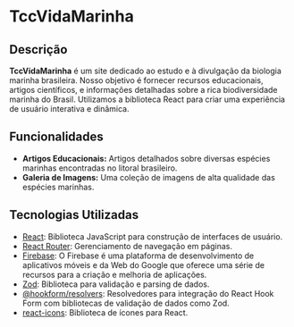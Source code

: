 # TccVidaMarinha

## Descrição

**TccVidaMarinha** é um site dedicado ao estudo e à divulgação da biologia marinha brasileira. Nosso objetivo é fornecer recursos educacionais, artigos científicos, e informações detalhadas sobre a rica biodiversidade marinha do Brasil. Utilizamos a biblioteca React para criar uma experiência de usuário interativa e dinâmica.

## Funcionalidades

- **Artigos Educacionais:** Artigos detalhados sobre diversas espécies marinhas encontradas no litoral brasileiro.
- **Galeria de Imagens:** Uma coleção de imagens de alta qualidade das espécies marinhas.

## Tecnologias Utilizadas

- [React](https://reactjs.org/): Biblioteca JavaScript para construção de interfaces de usuário.
- [React Router](https://reactrouter.com/): Gerenciamento de navegação em páginas.
- [Firebase](https://firebase.google.com/): O Firebase é uma plataforma de desenvolvimento de aplicativos móveis e da Web do Google que oferece uma série de recursos para a criação e melhoria de aplicações.
- [Zod](https://firebase.google.com/): Biblioteca para validação e parsing de dados.
- [@hookform/resolvers](https://firebase.google.com/): Resolvedores para integração do React Hook Form com bibliotecas de validação de dados como Zod.
- [react-icons](https://firebase.google.com/): Biblioteca de ícones para React.
